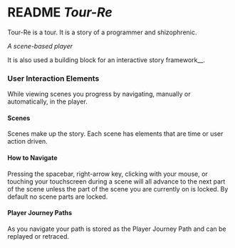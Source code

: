 # README _Tour-Re_

Tour-Re is a tour. It is a story of a programmer and shizophrenic.

*A scene-based player*

It is also used a building block for an interactive story framework__.

### User Interaction Elements

While viewing scenes you progress by navigating, manually or automatically, in the player.

#### Scenes

Scenes make up the story. Each scene has elements that are time or user action driven.

#### How to Navigate

Pressing the spacebar, right-arrow key, clicking with your mouse, or touching your touchscreen during a scene will all advance to the next part of the scene unless the part of the scene you are currently on is locked. By default no scene parts are locked.

#### Player Journey Paths

As you navigate your path is stored as the Player Journey Path and can be replayed or retraced.